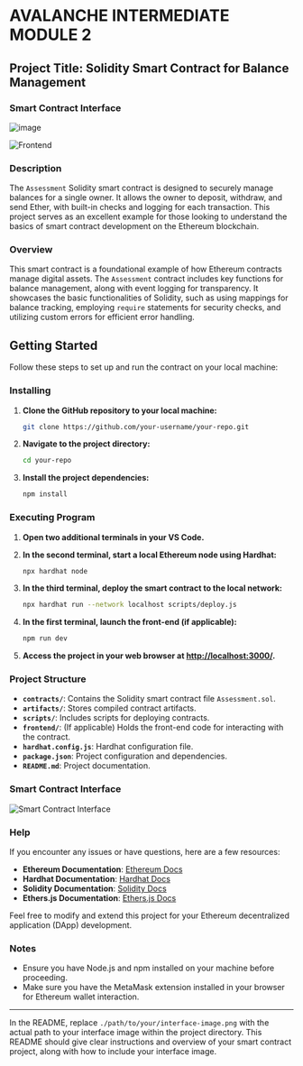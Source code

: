 
# **AVALANCHE INTERMEDIATE MODULE 2**

## **Project Title: Solidity Smart Contract for Balance Management**

### **Smart Contract Interface**

![image]()

![Frontend](.Screenshot%202024-08-10%20214532.png)
### **Description**
The `Assessment` Solidity smart contract is designed to securely manage balances for a single owner. It allows the owner to deposit, withdraw, and send Ether, with built-in checks and logging for each transaction. This project serves as an excellent example for those looking to understand the basics of smart contract development on the Ethereum blockchain.

### **Overview**
This smart contract is a foundational example of how Ethereum contracts manage digital assets. The `Assessment` contract includes key functions for balance management, along with event logging for transparency. It showcases the basic functionalities of Solidity, such as using mappings for balance tracking, employing `require` statements for security checks, and utilizing custom errors for efficient error handling.

## **Getting Started**

Follow these steps to set up and run the contract on your local machine:

### **Installing**

1. **Clone the GitHub repository to your local machine:**

   ```bash
   git clone https://github.com/your-username/your-repo.git
   ```

2. **Navigate to the project directory:**

   ```bash
   cd your-repo
   ```

3. **Install the project dependencies:**

   ```bash
   npm install
   ```

### **Executing Program**

1. **Open two additional terminals in your VS Code.**

2. **In the second terminal, start a local Ethereum node using Hardhat:**

   ```bash
   npx hardhat node
   ```

3. **In the third terminal, deploy the smart contract to the local network:**

   ```bash
   npx hardhat run --network localhost scripts/deploy.js
   ```

4. **In the first terminal, launch the front-end (if applicable):**

   ```bash
   npm run dev
   ```

5. **Access the project in your web browser at [http://localhost:3000/](http://localhost:3000/).**

### **Project Structure**

- **`contracts/`**: Contains the Solidity smart contract file `Assessment.sol`.
- **`artifacts/`**: Stores compiled contract artifacts.
- **`scripts/`**: Includes scripts for deploying contracts.
- **`frontend/`**: (If applicable) Holds the front-end code for interacting with the contract.
- **`hardhat.config.js`**: Hardhat configuration file.
- **`package.json`**: Project configuration and dependencies.
- **`README.md`**: Project documentation.

### **Smart Contract Interface**



![Smart Contract Interface](./path/to/your/interface-image.png)

### **Help**

If you encounter any issues or have questions, here are a few resources:

- **Ethereum Documentation**: [Ethereum Docs](https://ethereum.org/en/developers/docs/)
- **Hardhat Documentation**: [Hardhat Docs](https://hardhat.org/getting-started/)
- **Solidity Documentation**: [Solidity Docs](https://docs.soliditylang.org/en/v0.8.9/)
- **Ethers.js Documentation**: [Ethers.js Docs](https://docs.ethers.io/v5/)

Feel free to modify and extend this project for your Ethereum decentralized application (DApp) development.

### **Notes**

- Ensure you have Node.js and npm installed on your machine before proceeding.
- Make sure you have the MetaMask extension installed in your browser for Ethereum wallet interaction.

---

In the README, replace `./path/to/your/interface-image.png` with the actual path to your interface image within the project directory. This README should give clear instructions and overview of your smart contract project, along with how to include your interface image.

